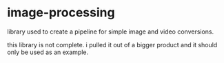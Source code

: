 image-processing
================

library used to create a pipeline for simple image and video conversions.

this library is not complete. i pulled it out of a bigger product and it should only be used as an example.
